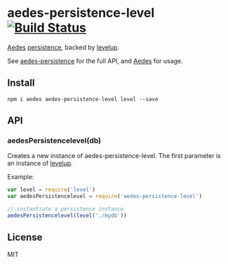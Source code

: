 # aedes-persistence-level&nbsp;&nbsp;[![Build Status](https://travis-ci.org/mcollina/aedes-persistence-level.svg)](https://travis-ci.org/mcollina/aedes-persistence-level)

[Aedes][aedes] [persistence][persistence], backed by [levelup][levelup].

See [aedes-persistence][persistence] for the full API, and [Aedes][aedes] for usage.

## Install

```
npm i aedes aedes-persistence-level level --save
```

## API

<a name="constructor"></a>
### aedesPersistencelevel(db)

Creates a new instance of aedes-persistence-level.
The first parameter is an instance of [levelup][levelup].

Example:

```js
var level = require('level')
var aedesPersistencelevel = require('aedes-persistence-level')

// instantiate a persistence instance
aedesPersistencelevel(level('./mydb'))
```

## License

MIT

[aedes]: https://github.com/mcollina/aedes
[persistence]: https://github.com/mcollina/aedes-persistence
[levelup]: http://npm.im/levelup
